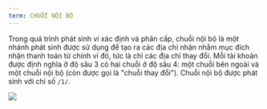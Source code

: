 ```yaml
---
term: CHUỖI NỘI BỘ
---
```


Trong quá trình phát sinh ví xác định và phân cấp, chuỗi nội bộ là một nhánh phát sinh được sử dụng để tạo ra các địa chỉ nhận nhằm mục đích nhận thanh toán từ chính ví đó, tức là chỉ các địa chỉ thay đổi. Mỗi tài khoản được định nghĩa ở độ sâu 3 có hai chuỗi ở độ sâu 4: một chuỗi bên ngoài và một chuỗi nội bộ (còn được gọi là "chuỗi thay đổi"). Chuỗi nội bộ được phát sinh với chỉ số `/1/`.

![](../../dictionnaire/assets/22.png)